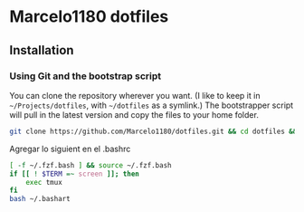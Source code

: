 # Marcelo1180 dotfiles

## Installation

### Using Git and the bootstrap script

You can clone the repository wherever you want. (I like to keep it in `~/Projects/dotfiles`, with `~/dotfiles` as a symlink.) The bootstrapper script will pull in the latest version and copy the files to your home folder.

```bash
git clone https://github.com/Marcelo1180/dotfiles.git && cd dotfiles && source bootstrap.sh
```

Agregar lo siguient en el .bashrc
```bash
[ -f ~/.fzf.bash ] && source ~/.fzf.bash
if [[ ! $TERM =~ screen ]]; then
    exec tmux
fi
bash ~/.bashart
```
